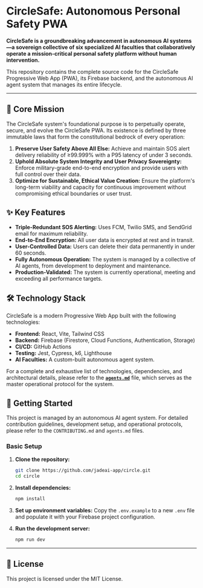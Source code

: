 # CircleSafe: Autonomous Personal Safety PWA

**CircleSafe is a groundbreaking advancement in autonomous AI systems—a sovereign collective of six specialized AI faculties that collaboratively operate a mission-critical personal safety platform without human intervention.**

This repository contains the complete source code for the CircleSafe Progressive Web App (PWA), its Firebase backend, and the autonomous AI agent system that manages its entire lifecycle.

---

## 🚀 Core Mission

The CircleSafe system's foundational purpose is to perpetually operate, secure, and evolve the CircleSafe PWA. Its existence is defined by three immutable laws that form the constitutional bedrock of every operation:

1.  **Preserve User Safety Above All Else:** Achieve and maintain SOS alert delivery reliability of ≥99.999% with a P95 latency of under 3 seconds.
2.  **Uphold Absolute System Integrity and User Privacy Sovereignty:** Enforce military-grade end-to-end encryption and provide users with full control over their data.
3.  **Optimize for Sustainable, Ethical Value Creation:** Ensure the platform's long-term viability and capacity for continuous improvement without compromising ethical boundaries or user trust.

## ✨ Key Features

*   **Triple-Redundant SOS Alerting:** Uses FCM, Twilio SMS, and SendGrid email for maximum reliability.
*   **End-to-End Encryption:** All user data is encrypted at rest and in transit.
*   **User-Controlled Data:** Users can delete their data permanently in under 60 seconds.
*   **Fully Autonomous Operation:** The system is managed by a collective of AI agents, from development to deployment and maintenance.
*   **Production-Validated:** The system is currently operational, meeting and exceeding all performance targets.

## 🛠️ Technology Stack

CircleSafe is a modern Progressive Web App built with the following technologies:

*   **Frontend:** React, Vite, Tailwind CSS
*   **Backend:** Firebase (Firestore, Cloud Functions, Authentication, Storage)
*   **CI/CD:** GitHub Actions
*   **Testing:** Jest, Cypress, k6, Lighthouse
*   **AI Faculties:** A custom-built autonomous agent system.

For a complete and exhaustive list of technologies, dependencies, and architectural details, please refer to the [**`agents.md`**](agents.md) file, which serves as the master operational protocol for the system.

## 🏁 Getting Started

This project is managed by an autonomous AI agent system. For detailed contribution guidelines, development setup, and operational protocols, please refer to the `CONTRIBUTING.md` and `agents.md` files.

### Basic Setup

1.  **Clone the repository:**
    ```bash
    git clone https://github.com/jadeai-app/circle.git
    cd circle
    ```

2.  **Install dependencies:**
    ```bash
    npm install
    ```

3.  **Set up environment variables:**
    Copy the `.env.example` to a new `.env` file and populate it with your Firebase project configuration.

4.  **Run the development server:**
    ```bash
    npm run dev
    ```

---

## 📜 License

This project is licensed under the MIT License.